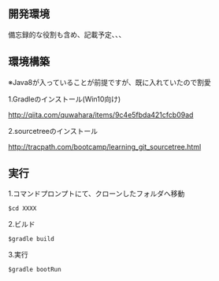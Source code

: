 ## 開発環境
備忘録的な役割も含め、記載予定、、、

## 環境構築
※Java8が入っていることが前提ですが、既に入れていたので割愛

1.Gradleのインストール(Win10向け)

http://qiita.com/quwahara/items/9c4e5fbda421cfcb09ad

2.sourcetreeのインストール

http://tracpath.com/bootcamp/learning_git_sourcetree.html

## 実行
1.コマンドプロンプトにて、クローンしたフォルダへ移動

```$cd XXXX```

2.ビルド

```$gradle build```

3.実行

```$gradle bootRun```

